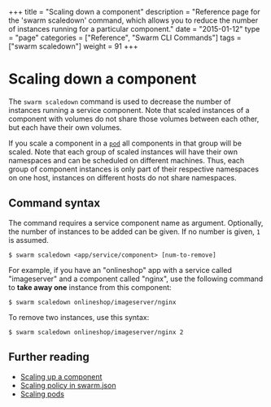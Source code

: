 +++
title = "Scaling down a component"
description = "Reference page for the 'swarm scaledown' command, which allows you to reduce the number of instances running for a particular component."
date = "2015-01-12"
type = "page"
categories = ["Reference", "Swarm CLI Commands"]
tags = ["swarm scaledown"]
weight = 91
+++

# Scaling down a component

The `swarm scaledown` command is used to decrease the number of instances running a service component. Note that scaled instances of a component with volumes do not share those volumes between each other, but each have their own volumes.

If you scale a component in a [`pod`](/reference/swarm-json/#pod) all components in that group will be scaled. Note that each group of scaled instances will have their own namespaces and can be scheduled on different machines. Thus, each group of component instances is only part of their respective namespaces on one host, instances on different hosts do not share namespaces.

## Command syntax

The command requires a service component name as argument. Optionally, the number of instances to be added can be given. If no number is given, `1` is assumed.

```nohighlight
$ swarm scaledown <app/service/component> [num-to-remove]
```

For example, if you have an "onlineshop" app with a service called "imageserver" and a component called "nginx", use the following command to __take away one__ instance from this component:

```nohighlight
$ swarm scaledown onlineshop/imageserver/nginx
```

To remove two instances, use this syntax:

```nohighlight
$ swarm scaledown onlineshop/imageserver/nginx 2
```

## Further reading

 * [Scaling up a component](/reference/cli/scaleup/)
 * [Scaling policy in swarm.json](/reference/swarm-json/#scaling_policy)
 * [Scaling pods](/reference/swarm-json/#pod)
